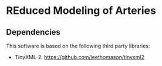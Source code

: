 REduced Modeling of Arteries
=========

Dependencies
-------------
This software is based on the following third party libraries:
- TinyXML-2: https://github.com/leethomason/tinyxml2
